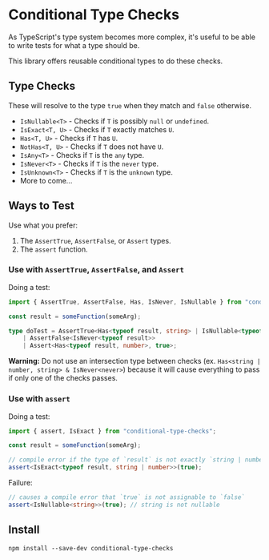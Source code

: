 # Conditional Type Checks

As TypeScript's type system becomes more complex, it's useful to be able to write tests for what a type should be.

This library offers reusable conditional types to do these checks.

## Type Checks

These will resolve to the type `true` when they match and `false` otherwise.

* `IsNullable<T>` - Checks if `T` is possibly `null` or `undefined`.
* `IsExact<T, U>` - Checks if `T` exactly matches `U`.
* `Has<T, U>` - Checks if `T` has `U`.
* `NotHas<T, U>` - Checks if `T` does not have `U`.
* `IsAny<T>` - Checks if `T` is the `any` type.
* `IsNever<T>` - Checks if `T` is the `never` type.
* `IsUnknown<T>` - Checks if `T` is the `unknown` type.
* More to come...

## Ways to Test

Use what you prefer:

1. The `AssertTrue`, `AssertFalse`, or `Assert` types.
2. The `assert` function.

### Use with `AssertTrue`, `AssertFalse`, and `Assert`

Doing a test:

```ts
import { AssertTrue, AssertFalse, Has, IsNever, IsNullable } from "conditional-type-checks";

const result = someFunction(someArg);

type doTest = AssertTrue<Has<typeof result, string> | IsNullable<typeof result>>
    | AssertFalse<IsNever<typeof result>>
    | Assert<Has<typeof result, number>, true>;
```

**Warning:** Do not use an intersection type between checks (ex. `Has<string | number, string> & IsNever<never>`) because it will cause everything to pass if only one of the checks passes.

### Use with `assert`

Doing a test:

```ts
import { assert, IsExact } from "conditional-type-checks";

const result = someFunction(someArg);

// compile error if the type of `result` is not exactly `string | number`
assert<IsExact<typeof result, string | number>>(true);
```

Failure:

```ts
// causes a compile error that `true` is not assignable to `false`
assert<IsNullable<string>>(true); // string is not nullable
```

## Install

```
npm install --save-dev conditional-type-checks
```
